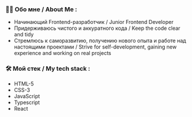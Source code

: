 ### :man_technologist: Обо мне / About Me :
- Начинающий Frontend-разработчик / Junior Frontend Developer
- Придерживаюсь чистого и аккуратного кода / Keep the code clear and tidy
- Стремлюсь к саморазвитию, получению нового опыта и работе над настоящими проектами / Strive for self-development, gaining new experience and working on real projects

### 🛠️ Мой стек / My tech stack :
- HTML-5
- CSS-3
- JavaScript
- Typescript
- React
  

